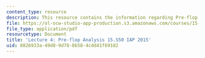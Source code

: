 ```yaml
---
content_type: resource
description: This resource contains the information regarding Pre-flop Analysis.
file: https://ol-ocw-studio-app-production.s3.amazonaws.com/courses/15-s50-poker-theory-and-analytics-january-iap-2015/8826933a49d89d788b584cdd41f69182_MIT15_S50IAP15_L4_PreFlop.pdf
file_type: application/pdf
resourcetype: Document
title: 'Lecture 4: Pre-flop Analysis 15.S50 IAP 2015'
uid: 8826933a-49d8-9d78-8b58-4cdd41f69182
---
```

